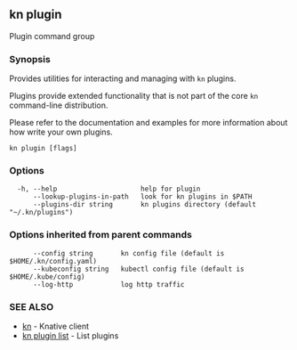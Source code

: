 ## kn plugin

Plugin command group

### Synopsis

Provides utilities for interacting and managing with `kn` plugins.

Plugins provide extended functionality that is not part of the core `kn` command-line distribution.

Please refer to the documentation and examples for more information about how write your own plugins.

```
kn plugin [flags]
```

### Options

```
  -h, --help                     help for plugin
      --lookup-plugins-in-path   look for kn plugins in $PATH
      --plugins-dir string       kn plugins directory (default "~/.kn/plugins")
```

### Options inherited from parent commands

```
      --config string       kn config file (default is $HOME/.kn/config.yaml)
      --kubeconfig string   kubectl config file (default is $HOME/.kube/config)
      --log-http            log http traffic
```

### SEE ALSO

* [kn](kn.md)	 - Knative client
* [kn plugin list](kn_plugin_list.md)	 - List plugins


